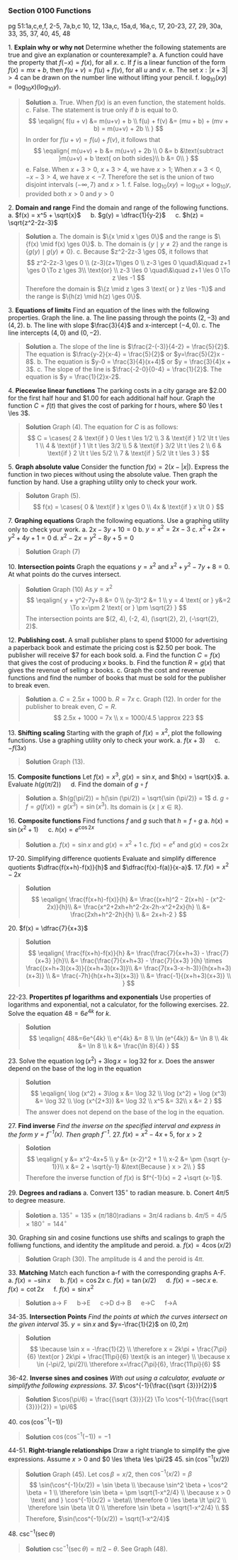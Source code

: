 ### Section 0100 Functions
pg 51:1a,c,e,f, 2-5, 7a,b,c 10, 12, 13a,c, 15a,d, 16a,c, 17, 20-23, 27, 29, 30a, 33, 35, 37, 40, 45, 48

1\. **Explain why or why not** Determine whether the following statements are true and give an explanation or counterexample?
a. A function could have the property that $f(-x) = f(x)$, for all $x$.
c. If $f$ is a linear function of the form $f(x)=mx+b$, then $f(u+v) = f(u) + f(v)$, for all $u$ and $v$.
e. The set ${x:|x+3| > 4}$ can be drawn on the number line without lifting your pencil.
f. $\log_{10}(xy) = ({\log_{10}x})({\log_{10}y})$.
>**Solution**
a. True. When $f(x)$ is an even function, the statement holds.
c. False. The statement is true only if $b$ is equal to $0$.
$$
\eqalign{
f(u + v) &= m(u+v) + b \\
f(u) + f(v) &= (mu + b) + (mv + b) = m(u+v) + 2b \\
}
$$
In order for $f(u+v) = f(u) +f(v)$, it follows that
$$
\eqalign{
m(u+v) + b &= m(u+v) + 2b \\
0 &= b &\text{subtract }m(u+v) + b \text{ on both sides}\\
b &= 0\\
}
$$
e. False. When $x+3>0$, $x+3>4$, we have $x>1$; When $x+3<0$, $-x-3>4$, we have $x<-7$. Therefore the set is the union of two disjoint intervals $(-\infty, 7)$ and $x>1$.
f. False. $\log_{10}(xy) = {\log_{10}x} + {\log_{10}y}$, provided both $x>0$ and $y>0$

2\. **Domain and range** Find the domain and range of the following functions.
a. $f(x) = x^5 + \sqrt{x}$ &emsp; b. $g(y) = \dfrac{1}{y-2}$ &emsp; c. $h(z) = \sqrt{z^2-2z-3}$
>**Solution**
a. The domain is $\{x \mid x \ges 0\}$ and the range is $\{f(x) \mid f(x) \ges 0\}$.
b. The domain is $\{y \mid y \ne 2\}$ and the range is $\{g(y) \mid g(y) \ne 0\}$.
c. Because $z^2-2z-3 \ges 0$, it follows that
$$
z^2-2z-3 \ges 0 \\
(z-3)(z+1)\ges 0 \\
z-3 \ges 0 \quad\&\quad z+1 \ges 0 \To z \ges 3\\
\text{or} \\
z-3 \les 0 \quad\&\quad z+1 \les 0 \To z \les -1
$$
Therefore the domain is $\{z \mid z \ges 3 \text{ or } z \les -1\}$ and the range is $\{h(z) \mid h(z) \ges 0\}$.

3\. **Equations of limits** Find an equation of the lines with the following properties. Graph the line.
a. The line passing through the points $(2, -3)$ and $(4, 2)$.
b. The line with slope $\frac{3}{4}$ and x-intercept $(-4, 0)$.
c. The line intercepts $(4, 0)$ and $(0, -2)$.
>**Solution**
a. The slope of the line is $\frac{2-(-3)}{4-2} = \frac{5}{2}$. The equation is $\frac{y-2}{x-4} = \frac{5}{2}$ or $y=\frac{5}{2}x - 8$.
b. The equation is $y-0 = \frac{3}{4}(x+4)$ or $y = \frac{3}{4}x + 3$.
c. The slope of the line is $\frac{-2-0}{0-4} = \frac{1}{2}$. The equation is $y = \frac{1}{2}x-2$.

4\. **Piecewise linear functions** The parking costs in a city garage are $\$2.00$ for the first half hour and $\$1.00$ for each additional half hour. Graph the function $C= f(t)$ that gives the cost of parking for $t$ hours, where $0 \les t \les 3$.
>**Solution**
Graph (4). The equation for $C$ is as follows:
$$
C = \cases{
2 & \text{if } 0 \les t \les 1/2 \\
3 & \text{if } 1/2 \lt t \les 1 \\
4 & \text{if } 1 \lt t \les 3/2 \\
5 & \text{if } 3/2 \lt t \les 2 \\
6 & \text{if } 2 \lt t \les 5/2 \\
7 & \text{if } 5/2 \lt t \les 3
}
$$

5\. **Graph absolute value** Consider the function $f(x)=2(x-|x|)$. Express the function in two pieces without using the absolute value. Then graph the function by hand. Use a graphing utility only to check your work.
>**Soluton**
Graph (5).
$$
f(x) = \cases{
0 & \text{if } x \ges 0 \\
4x & \text{if } x \lt 0
}
$$

7\. **Graphing equations** Graph the following equations. Use a graphing utility only to check your work.
a. $2x-3y+10 = 0$
b. $y=x^2=2x-3$
c. $x^2+2x+y^2+4y+1=0$
d. $x^2-2x=y^2-8y+5=0$
>**Solution**
Graph (7)

10\. **Intersection points** Graph the equations $y=x^2$ and $x^2+y^2-7y+8=0$. At what points do the curves intersect.
>**Solution**
Graph (10)
As $y = x^2$
$$
\eqalign{
y + y^2-7y+8 &= 0 \\
(y-3)^2 &= 1 \\
y = 4 \text{ or } y&=2 \To x=\pm 2 \text{ or } \pm \sqrt{2}
}
$$
The intersection points are $(2, 4), (-2, 4), (\sqrt{2}, 2), (-\sqrt{2}, 2)$.

12\. **Publishing cost.** A small publisher plans to spend \$1000 for advertising a paperback book and estimate the pricing cost is \$2.50 per book. The publisher will receive \$7 for each book sold.
a. Find the function $C=f(x)$ that gives the cost of producing $x$ books.
b. Find the function $R=g(x)$ that gives the revenue of selling $x$ books.
c. Graph the cost and revenue functions and find the number of books that must be sold for the publisher to break even.
>**Solution**
a. $C = 2.5x+1000$
b. $R = 7x$
c. Graph (12). In order for the publisher to break even, $C = R$.
$$
2.5x + 1000 = 7x \\
x = 1000/4.5 \approx 223
$$

13\. **Shifting scaling** Starting with the graph of $f(x) =x^2$, plot the following functions. Use a graphing utility only to check your work.
a. $f(x+3)$ &emsp; c. $-f(3x)$
>**Solution**
Graph (13).

15\. **Composite functions** Let $f(x) = x^3$, $g(x)=\sin x$, and $h(x) = \sqrt{x}$.
a. Evaluate $h(g(\pi/2))$ &emsp; d. Find the domain of $g \circ f$
>**Solution**
a. $h(g(\pi/2)) = h(\sin (\pi/2)) = \sqrt{\sin (\pi/2)} = 1$
d. $g \circ f = g(f(x)) = g(x^3) = \sin {(x^3)}$. Its domain is $\{x \mid x \in \mathbb{R}\}$.

16\. **Composite functions** Find functions $f$ and $g$ such that $h = f \circ g$
a. $h(x) = \sin(x^2+1)$ &emsp; c. $h(x) = e^{\cos 2x}$
>**Solution**
a. $f(x) = \sin x$ and $g(x)=x^2+1$
c. $f(x) = e^x$ and $g(x)=\cos 2x$

17-20\. Simplifying difference quotients Evaluate and simplify difference quotients $\dfrac{f(x+h)-f(x)}{h}$ and $\dfrac{f(x)-f(a)}{x-a}$.
17\. $f(x) = x^2-2x$
>**Solution**
$$
\eqalign{
\frac{f(x+h)-f(x)}{h} &= \frac{(x+h)^2 - 2(x+h) - (x^2-2x)}{h}\\
&= \frac{x^2+2xh+h^2-2x-2h-x^2+2x}{h} \\
&= \frac{2xh+h^2-2h}{h} \\
&= 2x+h-2
}
$$

20\. $f(x) = \dfrac{7}{x+3}$
>**Solution**
$$
\eqalign{
\frac{f(x+h)-f(x)}{h} &= \frac{\frac{7}{x+h+3} - \frac{7}{x+3}
}{h}\\
&= \frac{\frac{7}{x+h+3} - \frac{7}{x+3}
}{h} \times \frac{(x+h+3)(x+3)}{(x+h+3)(x+3)}\\
&= \frac{7(x+3-x-h-3)}{h(x+h+3)(x+3)} \\
&= \frac{-7h}{h(x+h+3)(x+3)} \\
&= \frac{-1}{(x+h+3)(x+3)} \\
}
$$

22-23\. **Propertites pf logarithms and exponentials** Use properties of logarithms and exponential, not a calculator, for the following exercises.
22\. Solve the equation $48=6e^{4k}$ for $k$.
>**Solution**
$$
\eqalign{
48&=6e^{4k} \\
e^{4k} &= 8 \\
\ln (e^{4k}) &= \ln 8 \\
4k &= \ln 8 \\
k &= \frac{\ln 8}{4}
}
$$

23\. Solve the equation $\log (x^2) + 3\log x = \log 32$ for $x$. Does the answer depend on the base of the log in the equation
>**Solution**
$$
\eqalign{
\log (x^2) + 3\log x &= \log 32 \\
\log (x^2) + \log (x^3) &= \log 32 \\
\log (x^{2+3}) &= \log 32 \\
x^5 &= 32\\
x &= 2
}
$$
The answer does not depend on the base of the log in the equation.

27\. **Find inverse** *Find the inverse on the specified interval and express in the form $y=f^{-1}(x)$. Then graph $f^{-1}$.*
27\. $f(x) = x^2-4x+5$, for $x>2$
>**Solotion**
$$
\eqalign{
y &= x^2-4x+5 \\
y &= (x-2)^2 + 1 \\
x-2 &= \pm {\sqrt {y-1}}\\
x &= 2 + \sqrt{y-1} &\text{Because } x > 2\\
}
$$
Therefore the inverse function of $f(x)$ is $f^{-1}(x) = 2 +\sqrt {x-1}$.

29\. **Degrees and radians**
a. Convert $135^{\circ}$ to radian measure.
b. Conert $4\pi/5$ to degree measure.
>**Solotion**
a. $135^{\circ} = 135 \times (\pi/180) \text{radians} = 3\pi/4 \text{ radians}$
b. $4\pi/5 = 4/5 \times 180^{\circ} = 144^{\circ}$

30\. Graphing sin and cosine functions use shifts and scalings to graph the folliwng functions, and identity the amplitude and peroid.
a. $f(x) = 4\cos(x/2)$
>**Solution**
Graph (30). The amplitude is $4$ and the peroid is $4\pi$.

33\. **Matching** Match each function a-f with the corresponding graphs A-F.
a. $f(x) = -\sin x$ &emsp; b. $f(x) = \cos 2x$
c. $f(x) = \tan(x/2)$ &emsp; d. $f(x) = -\sec x$
e. $f(x) = \cot 2x$ &emsp; f. $f(x) = \sin x^2$
>**Solution**
a-> F &emsp; b->E &emsp; c->D
d-> B &emsp; e->C &emsp; f->A

34-35\. **Intersection Points** *Find the points at which the curves intersect on the given interval*
35\. $y=\sin x$ and $y=-\frac{1}{2}$ on $(0, 2\pi)$
>**Solution**
$$
\because \sin x = -\frac{1}{2} \\
\therefore x = 2k\pi + \frac{7\pi}{6} \text{or } 2k\pi + \frac{11\pi}{6} \text{k is an integer} \\
\because x \in (-\pi/2, \pi/2)\\
\therefore x=\frac{7\pi}{6}, \frac{11\pi}{6}
$$

36-42\. **Inverse sines and cosines** *With out using a calculator, evaluate or simplifythe following expressions.*
37\. $\cos^{-1}{\frac{{\sqrt {3}}}{2}}$
>**Solution**
$\cos(\pi/6) = \frac{{\sqrt {3}}}{2} \To \cos^{-1}{\frac{{\sqrt {3}}}{2}} = \pi/6$

40\. $\cos(\cos^{-1}(-1))$
>**Solution**
$\cos(\cos^{-1}(-1)) = -1$

44-51\. **Right-triangle relationships** Draw a right triangle to simplify the give expressions. Assume $x>0$ and $0 \les \theta \les \pi/2$
45\. $\sin(\cos^{-1}(x/2))$
>**Solution**
Graph (45). Let $\cos \beta =x/2$, then $\cos^{-1}(x/2) = \beta$
$$
\sin(\cos^{-1}(x/2)) = \sin \beta \\
\because \sin^2 \beta + \cos^2 \beta = 1 \\
\therefore \sin \beta = \pm \sqrt{1-x^2/4} \\
\because x > 0 \text{ and } \cos^{-1}(x/2) = \beta\\
\therefore 0 \les \beta \lt \pi/2 \\
\therefore \sin \beta \lt 0 \\
\therefore \sin \beta = \sqrt{1-x^2/4} \\
$$
Therefore, $\sin(\cos^{-1}(x/2)) = \sqrt{1-x^2/4}$

48\. $\csc^{-1}(\sec \theta)$
>**Solution**
$\csc^{-1}(\sec \theta) = \pi/2 - \theta$. See Graph (48).
